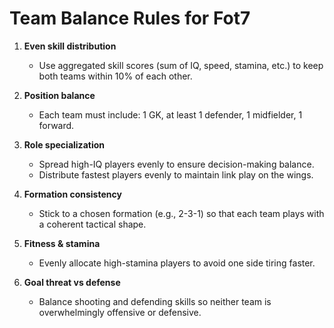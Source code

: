# Team Balance Rules for Fot7

1. **Even skill distribution**  
   - Use aggregated skill scores (sum of IQ, speed, stamina, etc.) to keep both teams within 10% of each other.

2. **Position balance**  
   - Each team must include: 1 GK, at least 1 defender, 1 midfielder, 1 forward.

3. **Role specialization**  
   - Spread high-IQ players evenly to ensure decision-making balance.
   - Distribute fastest players evenly to maintain link play on the wings.

4. **Formation consistency**  
   - Stick to a chosen formation (e.g., 2-3-1) so that each team plays with a coherent tactical shape.

5. **Fitness & stamina**  
   - Evenly allocate high-stamina players to avoid one side tiring faster.

6. **Goal threat vs defense**  
   - Balance shooting and defending skills so neither team is overwhelmingly offensive or defensive.
